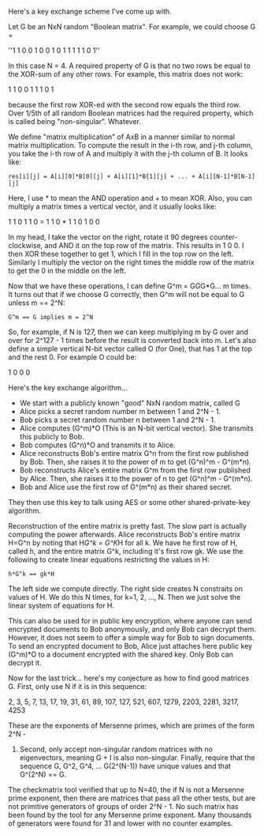 Here's a key exchange scheme I've come up with.

Let G be an NxN random "Boolean matrix".  For example, we could choose G =

''1 1 0 0 
1 0 0 1 
0 1 1 1 
1 1 0 1''

In this case N = 4.  A required property of G is that no two rows be equal to
the XOR-sum of any other rows.  For example, this matrix does not work:

1 1 0
0 1 1
1 0 1

because the first row XOR-ed with the second row equals the third row.  Over
1/5th of all random Boolean matrices had the required property, which is called
being "non-singular".  Whatever.

We define "matrix multiplication" of AxB in a manner similar to normal matrix
multiplication.  To compute the result in the i-th row, and j-th column, you
take the i-th row of A and multiply it with the j-th column of B.  It looks
like:

    res[i][j] = A[i][0]*B[0][j] + A[i][1]*B[1][j] + ... + A[i][N-1]*B[N-1][j]

Here, I use * to mean the AND operation and + to mean XOR.  Also, you can
multiply a matrix times a vertical vector, and it usually looks like:

1   1 0 1   1
0 = 1 1 0 * 1
1   0 1 0   0

In my head, I take the vector on the right, rotate it 90 degrees
counter-clockwise, and AND it on the top row of the matrix.  This results in 1 0
0.  I then XOR these together to get 1, which I fill in the top row on the left.
Similarly I multiply the vector on the right times the middle row of the matrix
to get the 0 in the middle on the left.

Now that we have these operations, I can define G^m = G*G*G*G... m times.  It
turns out that if we choose G correctly, then G^m will not be equal to G unless
m == 2^N:

    G^m == G implies m = 2^N

So, for example, if N is 127, then we can keep multiplying m by G over and over
for 2^127 - 1 times before the result is converted back into m.  Let's also
define a simple vertical N-bit vector called O (for One), that has 1 at the
top and the rest 0.  For example O could be:

1
0
0
0

Here's the key exchange algorithm...

- We start with a publicly known "good" NxN random matrix, called G
- Alice picks a secret random number m between 1 and 2^N - 1.
- Bob picks a secret random number n between 1 and 2^N - 1.
- Alice computes (G^m)*O (This is an N-bit vertical vector).  She transmits this
  publicly to Bob.
- Bob computes (G^n)*O and transmits it to Alice.
- Alice reconstructs Bob's entire matrix G^n from the first row published by
  Bob.  Then, she raises it to the power of m to get (G^n)^m - G^(m*n). 
- Bob reconstructs Alice's entire matrix G^m from the first row published by
  Alice.  Then, she raises it to the power of n to get (G^n)^m - G^(m*n). 
- Bob and Alice use the first row of G^(m*n) as their shared secret.

They then use this key to talk using AES or some other shared-private-key algorithm.

Reconstruction of the entire matrix is pretty fast.  The slow part is actually
computing the power afterwards.  Alice reconstructs Bob's entire matrix H=G^n by
noting that H*G^k = G^K*H for all k.  We have he first row of H, called h, and
the entire matrix G^k, including it's first row gk.  We use the following to
create linear equations restricting the values in H:

    h*G^k == gk*H

The left side we compute directly.  The right side creates N constraits on
values of H.  We do this N times, for k=1, 2, ..., N.  Then we just solve the
linear system of equations for H.

This can also be used for in public key encryption, where anyone can send
encrypted documents to Bob anonymously, and only Bob can decrypt them.  However,
it does not seem to offer a simple way for Bob to sign documents.  To send an
encrypted document to Bob, Alice just attaches here public key (G^m)*O to a
document encrypted with the shared key.  Only Bob can decrypt it.

Now for the last trick... here's my conjecture as how to find good matrices G.
First, only use N if it is in this sequence:

2, 3, 5, 7, 13, 17, 19, 31, 61, 89, 107, 127, 521, 607, 1279, 2203, 2281, 3217, 4253

These are the exponents of Mersenne primes, which are primes of the form 2^N -
1.  Second, only accept non-singular random matrices with no eigenvectors,
meaning G + I is also non-singular.  Finally, require that the sequence G, G^2,
G^4, ... G(2^(N-1)) have unique values and that G^(2^N) == G.

The checkmatrix tool verified that up to N=40, the if N is not a Mersenne prime
exponent, then there are matrices that pass all the other tests, but are not
primitive generators of groups of order 2^N - 1.  No such matrix has been found
by the tool for any Mersenne prime exponent.  Many thousands of generators were
found for 31 and lower with no counter examples.
